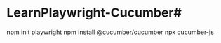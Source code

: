 # LearnPlaywright-Cucumber#
 npm init playwright
 npm install @cucumber/cucumber
 npx cucumber-js

 